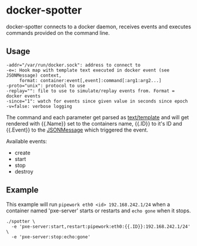 # docker-spotter

docker-spotter connects to a docker daemon, receives events and
executes commands provided on the command line.

## Usage

    -addr="/var/run/docker.sock": address to connect to
    -e=: Hook map with template text executed in docker event (see JSONMessage) context,
         format: container:event[,event]:command[:arg1:arg2...]
    -proto="unix": protocol to use
    -replay="": file to use to simulate/replay events from. Format = docker events
    -since="1": watch for events since given value in seconds since epoch
    -v=false: verbose logging

The command and each parameter get parsed as
[text/template](http://golang.org/pkg/text/template/) and will get
rendered with {{.Name}} set to the containers name, {{.ID}} to it's ID
and {{.Event}} to the [JSONMessage](http://godoc.org/github.com/dotcloud/docker/utils#JSONMessage)
which triggered the event.

Available events:

- create
- start
- stop
- destroy

## Example

This example will run `pipework eth0 <id> 192.168.242.1/24` when a
container named 'pxe-server' starts or restarts and `echo gone` when it stops.

    ./spotter \
      -e 'pxe-server:start,restart:pipework:eth0:{{.ID}}:192.168.242.1/24' \
      -e 'pxe-server:stop:echo:gone'


